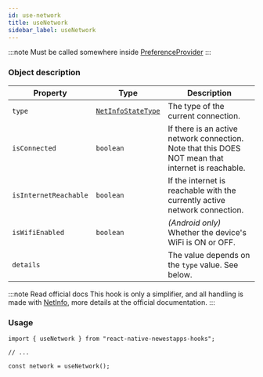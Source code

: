 ```yaml
---
id: use-network
title: useNetwork
sidebar_label: useNetwork
---
```


:::note
Must be called somewhere inside [PreferenceProvider](/docs/network-provider)
:::

### Object description

| Property              | Type                                                                                                | Description                                                                                        |
| --------------------- | --------------------------------------------------------------------------------------------------- | -------------------------------------------------------------------------------------------------- |
| `type`                | [`NetInfoStateType`](https://github.com/react-native-netinfo/react-native-netinfo#netinfostatetype) | The type of the current connection.                                                                |
| `isConnected`         | `boolean`                                                                                           | If there is an active network connection. Note that this DOES NOT mean that internet is reachable. |
| `isInternetReachable` | `boolean`                                                                                           | If the internet is reachable with the currently active network connection.                         |
| `isWifiEnabled`       | `boolean`                                                                                           | _(Android only)_ Whether the device's WiFi is ON or OFF.                                           |
| `details`             |                                                                                                     | The value depends on the `type` value. See below.                                                  |

:::note Read official docs
This hook is only a simplifier, and all handling is made with [NetInfo](https://github.com/react-native-netinfo/react-native-netinfo), more details at the official documentation.
:::

### Usage

```tsx
import { useNetwork } from "react-native-newestapps-hooks";

// ...

const network = useNetwork();
```
